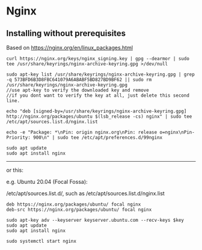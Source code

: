 # Nginx
## Installing without prerequisites
Based on https://nginx.org/en/linux_packages.html

```
curl https://nginx.org/keys/nginx_signing.key | gpg --dearmor | sudo tee /usr/share/keyrings/nginx-archive-keyring.gpg >/dev/null

sudo apt-key list /usr/share/keyrings/nginx-archive-keyring.gpg | grep -q 573BFD6B3D8FBC641079A6ABABF5BD827BD9BF62 || sudo rm /usr/share/keyrings/nginx-archive-keyring.gpg
//use apt-key to verify the downloaded key and remove
//if you dont want to verify the key at all, just delete this second line.

echo "deb [signed-by=/usr/share/keyrings/nginx-archive-keyring.gpg] http://nginx.org/packages/ubuntu $(lsb_release -cs) nginx" | sudo tee /etc/apt/sources.list.d/nginx.list

echo -e "Package: *\nPin: origin nginx.org\nPin: release o=nginx\nPin-Priority: 900\n" | sudo tee /etc/apt/preferences.d/99nginx

sudo apt update
sudo apt install nginx
```
---
or this:

e.g. Ubuntu 20.04 (Focal Fossa):

/etc/apt/sources.list.d/, such as /etc/apt/sources.list.d/nginx.list

```
deb https://nginx.org/packages/ubuntu/ focal nginx 
deb-src https://nginx.org/packages/ubuntu/ focal nginx
```

```
sudo apt-key adv --keyserver keyserver.ubuntu.com --recv-keys $key
sudo apt update
sudo apt install nginx
```


```
sudo systemctl start nginx
```
